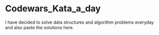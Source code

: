 # Codewars_Kata_a_day
I have decided to solve data structures and algorithm problems everyday and also paste the solutions here.
